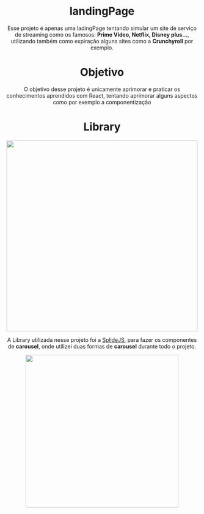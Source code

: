 <h1 align='center'>landingPage</h1>
<p align='center'>Esse projeto é apenas uma ladingPage tentando simular um site de serviço de streaming como os famosos: <b>Prime Video, Netflix, Disney plus...</b>, utilizando também como expiração alguns sites como a <b>Crunchyroll</b> por exemplo.</p>

<h1 align='center'>Objetivo</h1>
<p align='center'>O objetivo desse projeto é unicamente aprimorar e praticar os conhecimentos aprendidos com React, tentando aprimorar alguns aspectos como por exemplo a componentização</p>

<h1 align='center'>Library</h1>
<p align='center'><a href="https://splidejs.com/" ><img src="https://splidejs.com/wp-content/uploads/2019/08/og-image.png" width='500px' /></a></p>
<p align='center'>A Library utilizada nesse projeto foi a <a href='https://splidejs.com/'>SplideJS</a>, para fazer os componentes de <b>carousel</b>, onde utilizei duas formas de <b>carousel</b> durante todo o projeto.
  
  <p align='center'><img width='400px' src='https://i.gyazo.com/316cf57a85402d5c805d6939462e1955.gif' /></p>
